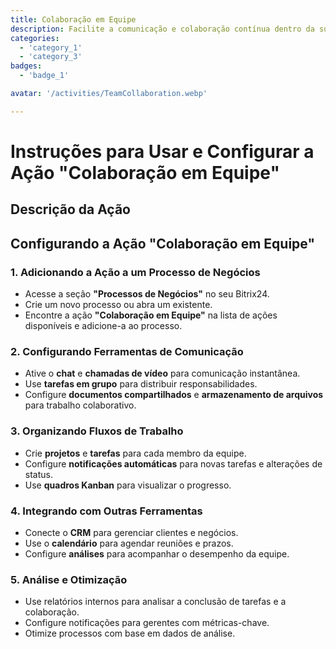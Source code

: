 ```yaml
---
title: Colaboração em Equipe  
description: Facilite a comunicação e colaboração contínua dentro da sua equipe.  
categories:  
  - 'category_1'  
  - 'category_3'  
badges:  
  - 'badge_1'  

avatar: '/activities/TeamCollaboration.webp'  

---  
```

# Instruções para Usar e Configurar a Ação "Colaboração em Equipe"  

## Descrição da Ação  

## **Configurando a Ação "Colaboração em Equipe"**  

### 1. Adicionando a Ação a um Processo de Negócios  
- Acesse a seção **"Processos de Negócios"** no seu Bitrix24.  
- Crie um novo processo ou abra um existente.  
- Encontre a ação **"Colaboração em Equipe"** na lista de ações disponíveis e adicione-a ao processo.  

### 2. Configurando Ferramentas de Comunicação  
- Ative o **chat** e **chamadas de vídeo** para comunicação instantânea.  
- Use **tarefas em grupo** para distribuir responsabilidades.  
- Configure **documentos compartilhados** e **armazenamento de arquivos** para trabalho colaborativo.  

### 3. Organizando Fluxos de Trabalho  
- Crie **projetos** e **tarefas** para cada membro da equipe.  
- Configure **notificações automáticas** para novas tarefas e alterações de status.  
- Use **quadros Kanban** para visualizar o progresso.  

### 4. Integrando com Outras Ferramentas  
- Conecte o **CRM** para gerenciar clientes e negócios.  
- Use o **calendário** para agendar reuniões e prazos.  
- Configure **análises** para acompanhar o desempenho da equipe.  

### 5. Análise e Otimização  
- Use relatórios internos para analisar a conclusão de tarefas e a colaboração.  
- Configure notificações para gerentes com métricas-chave.  
- Otimize processos com base em dados de análise.
